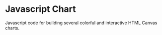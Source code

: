 # Javascript Chart

Javascript code for building several colorful and interactive HTML Canvas charts.
